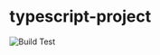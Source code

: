 # typescript-project
![Build Test](https://github.com/samualtnorman/to-do-manager/workflows/Build%20Test/badge.svg)
